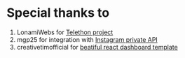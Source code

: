 # Special thanks to 
1. LonamiWebs for [Telethon project](https://github.com/LonamiWebs/Telethon)
2. mgp25 for integration with [Instagram private API](https://github.com/mgp25/Instagram-API)
3. creativetimofficial for [beatiful react dashboard template](https://github.com/creativetimofficial/now-ui-dashboard-react)

